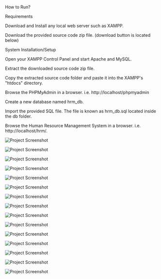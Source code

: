 How to Run?

Requirements

Download and Install any local web server such as XAMPP.

Download the provided source code zip file. (download button is located below)

System Installation/Setup

Open your XAMPP Control Panel and start Apache and MySQL.

Extract the downloaded source code zip file.

Copy the extracted source code folder and paste it into the XAMPP's "htdocs" directory.

Browse the PHPMyAdmin in a browser. i.e. http://localhost/phpmyadmin

Create a new database named hrm_db.

Import the provided SQL file. The file is known as hrm_db.sql located inside the db folder.

Browse the Human Resource Management System in a browser. i.e. http://localhost/hrm/.

![Project Screenshot](https://github.com/Sharathhk122/human-resource-management/blob/main/Screenshot%20(760).png)

![Project Screenshot](https://github.com/Sharathhk122/human-resource-management/blob/main/Screenshot%20(761).png)

![Project Screenshot](https://github.com/Sharathhk122/human-resource-management/blob/main/Screenshot%20(763).png)

![Project Screenshot](https://github.com/Sharathhk122/human-resource-management/blob/main/Screenshot%20(764).png)

![Project Screenshot](https://github.com/Sharathhk122/human-resource-management/blob/main/Screenshot%20(765).png)

![Project Screenshot](https://github.com/Sharathhk122/human-resource-management/blob/main/Screenshot%20(766).png)

![Project Screenshot](https://github.com/Sharathhk122/human-resource-management/blob/main/Screenshot%20(767).png)

![Project Screenshot](https://github.com/Sharathhk122/human-resource-management/blob/main/Screenshot%20(768).png)

![Project Screenshot](https://github.com/Sharathhk122/human-resource-management/blob/main/Screenshot%20(769).png)

![Project Screenshot](https://github.com/Sharathhk122/human-resource-management/blob/main/Screenshot%20(770).png)

![Project Screenshot](https://github.com/Sharathhk122/human-resource-management/blob/main/Screenshot%20(771).png)

![Project Screenshot](https://github.com/Sharathhk122/human-resource-management/blob/main/Screenshot%20(772).png)

![Project Screenshot](https://github.com/Sharathhk122/human-resource-management/blob/main/Screenshot%20(773).png)

![Project Screenshot](https://github.com/Sharathhk122/human-resource-management/blob/main/Screenshot%20(774).png)

![Project Screenshot](https://github.com/Sharathhk122/human-resource-management/blob/main/Screenshot%20(775).png)
